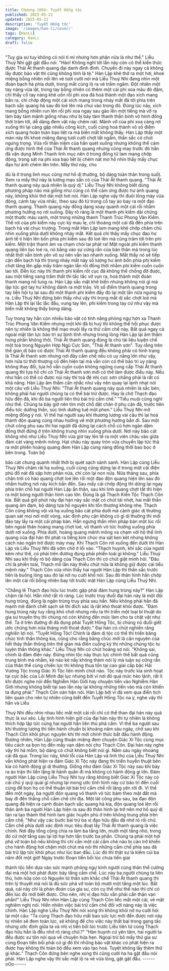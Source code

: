 ```yaml
---
title: Chương 1694: Tuyết Hống tộc
published: 2025-05-22
updated: 2025-05-22
description: 'Tuyết Hống tộc'
image: '/images/han-li/cover/'
tags: [HanLi]
category: HanLi
draft: false
---
```


"Tuy gia sư tuy không có nói tỉ mỉ nhưng hơn phân nửa là như
thế."
Liễu Thuý Nhi gật gật đầu nói.
"Hảo! Không nghĩ tới lần này còn có thể kiến thức được Thái Ất
thanh quang đại danh đỉnh đỉnh. Chuyến đi này ngay cả không lấy
được bảo vật thì cũng không tính là tệ."
Hàn Lập khẽ thở ra một hơi, khoé miệng bỗng nhiên nổi lên vẻ
tươi cười nói mà Liễu Thuý Nhi đang nhìn một đoàn bạch hà phía
dưới, trong mắt cũng lộ ra vẻ trầm ngâm.
Đột nhiên một tay nàng vừa lật, trong tay bỗng nhiên có thêm một
cái phi xoa màu đỏ đậm, chỉ thấy cổ tay nàng khẽ uốn rồi phi xoa
đã hoá thành một đạo xích mang bắn ra. chỉ chớp động một cái
xích mang trong nháy mắt đã tới phía trên bạch sắc quang hà sau
đó loé lên mà chui vào trong đó. Đúng lúc này, xích mang bỗng
nhiên run lên rồi phi xoa ngay sau gào lên một tiếng mà vỡ ra làm
bảy tám mảnh giống nhau như bị bảy tám thanh thần binh vô hình
đồng thời trảm tới, dễ dàng đem vật này chém nát.
Mảnh vỡ của phi xoa càng rơi xuống thì lại càng gặp nhiều công
kích, cuối cùng hoá thành vô số điểm xích quang hoàn toàn bạo
liệt ra mà biến mất không thấy. Hàn Lập thấy một màn này thì
khoé miệng đang tươi cười chợt tắt ngấm, thần sắc có chút
ngưng trọng.
Vừa rồi thần niệm của hắn quét xuống nhưng không thể cảm ứng
được hình thể của Thái Ât thanh quang nhưng cũng may trước đó
hắn đã vận dụng Minh Thanh linh mục nên ở trong đồng tử lam
mang chớp động, trong sát na phi xoa bạo liệt bị chém nát mơ hồ
nhìn thấy mấy chục đạo hư ảnh chém lên trên. Mấy thứ này, cho

dù là ở trong linh mục cũng mơ hồ dị thường, bộ dáng toàn thân
trong suốt. Xem ra mấy thứ này là tướng mạo sẵn có của Thái Ất
thanh quang.
"Thái Ất thanh quang này quả nhiên là quỷ dị."
Liễu Thuý Nhi không biết dùng phương pháp nào mà giống như
cũng có thể cảm ứng được hư ảnh quang này, không khỏi thở dài
một hơi nói.
Hàn Lập nghe vậy thì đuôi lông mày vừa động, cánh tay vừa
nhấc, theo sau đó từ trong cỗ tay áo bay ra một đạo thanh quang.
Thanh quang này đồng dạng xoay quanh một cái rồi nhằm
phương hướng nọ rơi xuống. Đây rõ ràng là một thanh phi kiếm
dài chừng một thước màu xanh, một trong những thanh Thanh
Trúc Phong Vân Kiếm.
Thế rơi của phi kiếm này cực kỳ mau lẹ, chỉ thoáng một cái đã
đến phía trên bạch hà vài chục trượng. Trong mắt Hàn Lập lam
mang khẽ chớp chăm chú nhìn xuống phía dưới không nháy mắt.
Kết quả chỉ thấy mấy chục đạo hư ảnh tế ti hiện lên bốn phía phi
kiếm sau đó loé lên mà cũng trảm tới trên phi kiếm. Một trận
thanh âm va chạm chói tai phát ra!
Mặt ngoài phi kiếm thanh quang liên tục loé ra, nó bằng vào sự
cứng rắn của bản thân mà trong lúc nhất thời vẫn bình yên vô sự
nên vẫn lao nhanh xuống. Mắt thấy nó sẽ tiếp cận đến bạch hà thì
trong nháy mắt này số lượng hư ảnh bốn phía phi kiếm chợt tăng
lên gấp mấy trăm ngàn lần rồi đồng thời nhằm phi kiếm cuồn
cuồn lao tới. Đến lúc này thì thanh phi kiếm rốt cục đã không thể
chống đỡ được, sau một tiếng vang trầm thất thì tấc tấc vỡ vụn
ra, hoá thành một đoàn thanh mang nổ tung ra.
Hàn Lập sắc mặt khẽ biến nhưng không nói gì mà lập tức giơ tay
hư không đánh ra một trảo. Vô số điểm thanh quang trong tay liền
hội tụ lại sau đó một thanh phi kiếm đầy đủ lại một lần nữa ngưng
tụ ra. Liễu Thuý Nhi đứng bên thấy như vậy thì trong mắt dị sắc
chợt loé mà Hàn Lập thì lại lắc lắc đầu, vung tay lên, phi kiếm
trong tay cứ như vậy mà biến mất không thấy bóng dáng.

Tuy trong tay hắn còn nhiều bảo vật có tính năng phòng ngự hơn
xa Thanh Trúc Phong Vân Kiếm nhưng một khi đã bị huỷ thì
không thể hồi phục được nên tự nhiên là không thể mạo muội lấy
ra thử cấm chế này. Bất quá ngay cả ngoài mặt tân lực bảo trì sự
bình tĩnh nhưng trong lòng Hàn Lập lại âm thầm hưng phấn
không thôi.
Thái Ất thanh quang đúng là chủ tài liệu luyện chế một toà trong
Nguyên Hợp Ngũ Cực Sơn, "Thái Ất thanh sơn". Tuy rằng trên thế
gian dị bảo có được Thái Ất thanh quang đều không phải có hình
trạng là Thái Ất thanh sơn nhưng nơi đây cấm chế nếu có uy
năng lớn như vậy, hơn nữa từ thời thượng cổ đến hiện tại mà vẫn
còn có thể bảo trì uy năng không thay đổi, tựa hồ vẫn cuồn cuộn
không ngừng cung cấp Thái Ất thanh quang thì tựa hồ chỉ có Thái
Ất thanh sơn mới có thể làm được điều này.
Nếu như hắn có thể có được núi này thì toà đệ nhị cực sơn chẳng
phải là rất có khả năng. Hàn Lập âm thầm cân nhắc như vậy nên
quay lại lạnh nhạt nói một câu với Liễu Thuý Nhi:
"Thái Ất thanh quang này quả nhiên là sắc bén, không phải hai
người chúng ta có thể bài trừ được. Hay là chờ Thạch đạo hữu
đến đã, khi đó ba người liên thủ bài trừ cấm chế."
"Tiểu muội cũng nghĩ như thế. Chúng ta bây giờ nên tìm một chỗ
đặt chân ở phụ cận đã, trước tiên điều tức dưỡng thần, súc tinh
dưỡng tuệ một phen."
Liễu Thuý Nhi mở miệng đồng ý nói.
Vì thế hai người sau khi thương lượng vài câu thì lại hoá thành
độn quang cùng nhau hướng về một phương hướng bắn đi. Sau
một chút công phu sau thì hai người đã dừng lại cách chỗ cũ hơn
ngàn dặm đồng thời đứng ở trên không trung nhìn xuống phía
dưới.
Nơi này bão cát không nhỏ như Liễu Thuý Nhi vừa giơ tay lên tế
ra một viên châu vào giữa đám cát vàng mênh mông. Hạt châu
này quay tròn vừa chuyển lập tức thả ra một phiến hoàng quang
đem Hàn Lập cùng nàng đồng thời bao bọc ở bên trong. Toàn bộ

bão cát chung quanh nhất thời bị quét sạch sành sanh. Hàn Lập
cùng Liễu Thuý Nhi chậm rãi hạ xuống, cuối cùng cũng dừng lại ở
trong một cái điện phủ đổ nát đã sập hơn phân nửa, chỉ còn lại
non nửa.
Nửa tháng sau, phía chân trời có hào quang chợt loé lên rồi một
đạo độn quang hiện lên sau đó nhằm hướng nơi này kích bắn
đến. Sau mấy cái chớp động thì dừng lại ngay phía trên chỗ hai
người Hàn Lập ẩn thân, sau khi linh quang chợt tắt thì hiện ra một
bóng người thân hình cao lớn. Đúng là gã Thạch Kiến Tộc Thạch
Côn kia.
Bất quá giờ phút này đại hán này sắc mặt có chút tái nhợt, hai
mắt thần quang ảm đạm, bộ dáng tựa hồ nguyên khí tổn thương
không nhẹ. Thạch Côn cũng không vội vã hạ xuống bão cát phía
dưới mà cảnh giác dị thường quan sát mọi nơi một vòng, xác định
phụ cận không có gì dị thường thì mới đảo tay lấy ra một cái pháp
bàn.
Hắn ngưng thần nhìn pháp bàn một lúc rồi bên ngoài thân hoàng
mang chợt loé, vô thanh vô tức hướng xuống phía dưới rơi
xuống. Phía dưới, hoàng quang mênh mông va chạm với hộ thể
linh quang của đại hán thì phát ra tiếng kim chúc ma sát ken két
nhưng không cách nào ngăn trở được mảy may. Khi Thạch Côn
rơi xuống đến dưới thì Hàn Lập và Liễu Thuý Nhi đã sớm chờ ở
lối vào.
"Thạch huynh, khí sắc của ngươi kém như thế, có phải trên
đường đụng phải phiền toái gì không."
Liễu Thuý Nhi sau khi thấy rõ bộ dáng của Thạch Côn thì có chút
giật mình hỏi.
"Đâu chỉ là phiền toái, Thạch mỗ lần này thiếu chút nữa là không
giữ được cái tiểu mệnh này."
Thạch Côn vừa nhìn thấy hai người Hàn Lập thì thần sắc trước
tiên là buông lỏng sau đó lại nở nụ cười khổ nói. Sau đó thân hình
hắn chớp lên một cái rồi bỗng nhiên bay tới trước mặt Hàn Lập
cùng Liễu Thuý Nhi.

"Chẳng lẽ Thạch đạo hữu lúc trước gặp phải đám hung trùng
này?"
Hàn Lập chậm rãi hỏi.
Hắn nhớ rất rõ ràng. Lúc trước truy đuổi đại hán này là một đội
hung trùng, đúng là ngân trùng truy phía sau hắn. Nếu không phải
hắn đã mạnh mẽ đánh chết sạch sẽ thì đích xác là rất khó thoát
khỏi được.
"Đám hung trùng này tuy rằng khó chơi nhưng nếu ta thi triển một
loại bí thuật do gia sư truyền thụ thì chúng nó còn không đến mức
làm cho ta chật vật như thế. Ta ở trên đường đi đã đụng phải
Tuyết Hống Tộc, bị chúng nó đuổi giết ước chừng hơn nửa tháng
mới thoát được."
Đại hán có chút nghiến răng nghiến lợi nói.
"Tuyết Hống Tộc! Chính là đám dị tộc có thể thi triển băng chúc
tính thần thông kia, cũng cho rằng băng chúc mới là căn nguyên
của hết thảy thần thông trên thế gian mà điên cuồng kỳ thị những
chủng tộc tu luyện thần thông khác."
Liễu Thuý Nhi có chút hoảng sợ nói.
"Không sai, chính là đám điên này. Đừng nhìn tộc này thực lực
chỉnh thể bất quá cũng trung bình mà nhầm, kẻ nào kẻ nấy không
thèm nói lý mà luận sự cứng rắn của thân thể cùng chiến lực thì
không thua tồn tại cao giai cấp bậc Hải Vương Tộc trong Giác Xi
Tộc liên minh chút nào. Tộc này trước kia sinh hoạt tại cực bắc
của Lôi Minh đại lục nhưng bởi vì nơi đó quá mức hẻo lánh, rất ít
khi được nghe nói đến Nghiễm Hàn Giới hay chuyện tiến vào
Nghiễm Hàn Giới nhưng không biết tại sao lần này lại không
những tiến vào mà còn khiến ta đụng phải."
Thạch Côn oán hận nói.
Hàn Lập bởi vì đã xem qua điển tịch liên quan cho nên tự nhiên
cũng biết đến Tuyết Hống Tộc na ỳ, nghe vậy thì hắn và Liễu

Thuý Nhi đều nhìn nhau liếc mắt một cái rồi chỉ có thể than đại
hán này quả thực là xui xẻo. Lấy tình hình hiện giờ của đại hán
này thì tự nhiên là không thích hợp lập tức cùng hai người hắn
liên thủ phá cấm.
Vì thế ba người sau khi thương lượng thì tiến hành chuẩn bị
khoảng năm sáu ngày, chờ sau khi Thạch Côn khôi phục nguyên
khí thì mới chính thức bắt đầu hành động. Đương nhiên, Hàn Lập
cũng thuận miệng đem chuyện Giác Xi Tộc cùng mục tiêu cách xa
bọn họ đến mấy vạn dặm nói cho Thạch Côn. Đại hán này nghe
vậy thì há mồm, bộ dáng có chút không biết nói gì.
Năm sáu ngày nhoáng cái đã qua. Trong lúc này, khôi lỗi của Hàn
Lập và linh thú của Liễu Thuý Nhi vẫn không phát hiện ra đám
Giác Xi Tộc này đang thi triển huyễn thuật bên kia có hành động
gì dị thường. Giống như đám Giác Xi Tộc này sau khi bày ra ảo
trận thì liền lặng lẽ hành quân đi mà không có hành động gì lớn.
Đám người Hàn Lập cùng Liễu Thuý Nhi tuy rằng không biết Giác
Xi Tộc này có cái chủ ý quỷ quái gì nhưng lại mong ước tình hình
này cứ bảo trì đến cuối cùng để bọn họ có thể thuận lợi bài trừ
cấm chế rồi lặng yên rời đi.
Vì thế đến một ngày, ba người độn quang vô thanh vô tức bám
theo mặt đất mà bay đi đến thẳng chỗ cấm chế chi địa. Một lát
công phu sau, ba đạo độn quang đã hiện ra cạnh đoàn bạch sắc
quang hà kia, độn quang loé lên rồi thân ảnh ba người Hàn Lập
hiện ra sau đó thân hình lại trở nên mơ hồ quỷ dị tản ra tạo thành
thế hình tam giác huyền phù ở trên không trung phía trên cấm
chế.
"Như vậy các bước bài trừ ba vị đạo hữu đều đã nhớ rõ rồi chứ.
Cấm chế phía dưới xác định mục tiêu đoạt lấy Thái Ất thanh
quang là việc chính. Nơi đây tổng cộng chia ra làm ba tầng lớn,
mười một tầng nhỏ, trong đó cứ một tầng sau lại lợi hại hơn tần
trước ba phần. Chúng ta phải một hơi phá vỡ toàn bộ nếu không
thì chỉ cần một cái cấm ché nào bị cản trở khiến cho hành động
hơi chậm một chút mà nói thì những cấm chế phía sau đã bài trừ
lập tức khôi phục như lúc ban đầu. Lúc đó thì thật sự là kiếm củi
ba năm đốt một giờ! Ngày trước Đoạn tiền bối lúc chưa tiến giai

thánh tộc liền dựa vào sức mạnh phòng ngự kinh người cùng thân
thể cường đại mà một hơi phát được bảy tầng cấm chế. Lúc này
ba người chúng ta liên thủ, hơn nữa còn có Nguyên từ thần sơn
khắc chế Thái Ất thanh quang thì trên lý thuyết mà nói là đủ sức
phá vỡ toàn bộ mười một tầng một lúc. Bất quá, cái này chỉ là
phán đoán của gia sư, còn cụ thể như thế nào thì chỉ có đến lúc
đó mới biết được. Cho nên, nhị vị đạo hữu vẫn phải cẩn thận vạn
phần!"
Liễu Thuý Nhi nhìn Hàn Lập cùng Thạch Côn liếc mắt một cái, vẻ
mặt nghiêm nghị nói.
Hiển nhiên việc bài trừ cấm chế đối với nàng này là việc chính.
Hàn Lập nghe Liễu Thuý Nhi nói xong thì không khỏi nở nụ cười
hỏi lại một câu:
"Ta cùng Thạch đạo hữu mất bao sức lực mới đến được nơi này
tự nhiên sẽ đem toàn lực, sẽ không để cho việc này thất bại trong
gang tấc nhưng ước định giữa ta và nhị vị tiền bối lúc trước Liễu
tiên tử cùng Thạch đạo hữu hẳn là đều nhớ rõ ràng chứ.?"
"Hàn huynh cứ yên tâm, hai người ta đều được sư tôn nói qua về
chuyện hứa hẹn. Ngoại trừ bỏ mấy thứ gia sư cùng Đoạn tiền bối
phải có gì đó thì những bảo vật khác có phát hiện ra được hay
không thì toàn bộ đều xem vào tạo hoá. Tuyệt không lấy thêm thứ
gì khác."
Thạch Côn đứng bên nghe xong thì cũng cười ha ha gật đầu nói
phải. Hàn Lập nghe vậy thì sắc mặt lộ ra vẻ vừa lòng, gật gật đầu.
------oOo------
